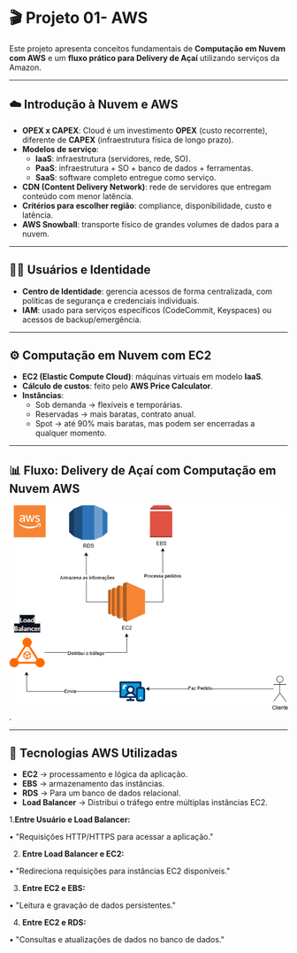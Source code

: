 # 🎬 Projeto 01- AWS

Este projeto apresenta conceitos fundamentais de **Computação em Nuvem com AWS** e um **fluxo prático para Delivery de Açaí** utilizando serviços da Amazon.

---

## ☁️ Introdução à Nuvem e AWS

- **OPEX x CAPEX**: Cloud é um investimento **OPEX** (custo recorrente), diferente de **CAPEX** (infraestrutura física de longo prazo).  
- **Modelos de serviço**:  
  - **IaaS**: infraestrutura (servidores, rede, SO).  
  - **PaaS**: infraestrutura + SO + banco de dados + ferramentas.  
  - **SaaS**: software completo entregue como serviço.  
- **CDN (Content Delivery Network)**: rede de servidores que entregam conteúdo com menor latência.  
- **Critérios para escolher região**: compliance, disponibilidade, custo e latência.  
- **AWS Snowball**: transporte físico de grandes volumes de dados para a nuvem.

---

## 👩‍💻 Usuários e Identidade

- **Centro de Identidade**: gerencia acessos de forma centralizada, com políticas de segurança e credenciais individuais.  
- **IAM**: usado para serviços específicos (CodeCommit, Keyspaces) ou acessos de backup/emergência.  

---

## ⚙️ Computação em Nuvem com EC2

- **EC2 (Elastic Compute Cloud)**: máquinas virtuais em modelo **IaaS**.  
- **Cálculo de custos**: feito pelo **AWS Price Calculator**.  
- **Instâncias**:  
  - Sob demanda → flexíveis e temporárias.  
  - Reservadas → mais baratas, contrato anual.  
  - Spot → até 90% mais baratas, mas podem ser encerradas a qualquer momento.  

---

## 📊 Fluxo: Delivery de Açaí com Computação em Nuvem AWS

  ![Delivery de Açaí](https://github.com/mari19-coder/Projeto01CodeGirls/blob/main/aws3.drawio.png).

---

## 🚀 Tecnologias AWS Utilizadas

- **EC2** → processamento e lógica da aplicação.  
- **EBS** → armazenamento das instâncias.  
- **RDS** → Para um banco de dados relacional.  
- **Load Balancer** → Distribui o tráfego entre múltiplas instâncias EC2.
  
1.**Entre Usuário e Load Balancer:**

• "Requisições HTTP/HTTPS para acessar a aplicação."

2. **Entre Load Balancer e EC2:**

• "Redireciona requisições para instâncias EC2 disponíveis."

3. **Entre EC2 e EBS:**

• "Leitura e gravação de dados persistentes."

4. **Entre EC2 e RDS:**

• "Consultas e atualizações de dados no banco de dados."

